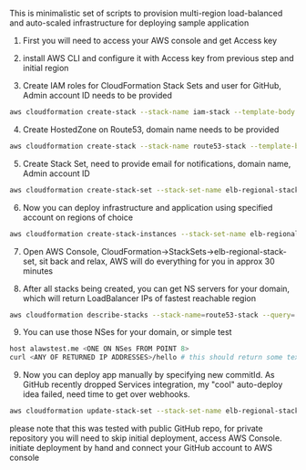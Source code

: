 This is minimalistic set of scripts to provision multi-region load-balanced and auto-scaled infrastructure
for deploying sample application

1. First you will need to access your AWS console and get Access key

2. install AWS CLI and configure it with Access key from previous step and initial region

3. Create IAM roles for CloudFormation Stack Sets and user for GitHub, Admin account ID needs to be provided
```bash
aws cloudformation create-stack --stack-name iam-stack --template-body file://iam-stack.json --parameters ParameterKey=AdministratorAccountId,ParameterValue=322223322223 --capabilities CAPABILITY_NAMED_IAM
```

4. Create HostedZone on Route53, domain name needs to be provided
```bash
aws cloudformation create-stack --stack-name route53-stack --template-body file://route53-stack.json --parameters ParameterKey=DomainName,ParameterValue=alawstest.me
```

5. Create Stack Set, need to provide email for notifications, domain name, Admin account ID
```bash
aws cloudformation create-stack-set --stack-set-name elb-regional-stack-set --template-body file://elb-regional-stack-set.json --parameters ParameterKey=OperatorEMail,ParameterValue=al.awstest@gmail.com ParameterKey=DomainName,ParameterValue=alawstest.me ParameterKey=AdministratorAccountId,ParameterValue=322223322223 --capabilities CAPABILITY_IAM
```

6. Now you can deploy infrastructure and application using specified account on regions of choice
```bash
aws cloudformation create-stack-instances --stack-set-name elb-regional-stack-set --accounts 322223322223 --regions "eu-west-1" "eu-central-1"
```

7. Open AWS Console, CloudFormation->StackSets->elb-regional-stack-set, sit back and relax, AWS will do everything for you in approx 30 minutes

8. After all stacks being created, you can get NS servers for your domain, which will return LoadBalancer IPs of fastest reachable region
```bash
aws cloudformation describe-stacks --stack-name=route53-stack --query='Stacks[0].Outputs[0].OutputValue'
```

9. You can use those NSes for your domain, or simple test
```bash
host alawstest.me <ONE ON NSes FROM POINT 8>
curl <ANY OF RETURNED IP ADDRESSES>/hello # this should return some text and AZ id
```

9. Now you can deploy app manually by specifying new commitId. As GitHub recently dropped Services integration, my "cool" auto-deploy idea failed, need time to get over webhooks.
```bash
aws cloudformation update-stack-set --stack-set-name elb-regional-stack-set --template-body file://elb-regional-stack-set.json --parameters ParameterKey=OperatorEMail,ParameterValue=al.awstest@gmail.com ParameterKey=DomainName,ParameterValue=alawstest.me ParameterKey=AdministratorAccountId,ParameterValue=322223322223 ParameterKey=GitCommitId,ParameterValue=6801f7305ce82d99be2c5be957640c35fabd4731 --capabilities CAPABILITY_IAM
```

please note that this was tested with public GitHub repo, 
for private repository you will need to skip initial deployment, access AWS Console. initiate deployment by hand and connect your GitHub account to AWS console
